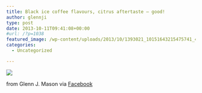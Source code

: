```yaml
---
title: Black ice coffee flavours, citrus aftertaste – good!
author: glennji
type: post
date: 2013-10-11T09:41:08+00:00
#url: /?p=1038
featured_image: /wp-content/uploads/2013/10/1393021_10151643215475741_492217304_n.jpg
categories:
  - Uncategorized

---
```

<div>
  <img src='/wp-content/uploads/2013/10/1393021_10151643215475741_492217304_n.jpg' style='max-width:600px;' /></p> 
  
  <div>
    from Glenn J. Mason via <a href="https://www.facebook.com/photo.php?fbid=10151643215475741&#038;set=a.10151044406245741.427407.551785740&#038;type=1">Facebook</a>
  </div>
</div>
